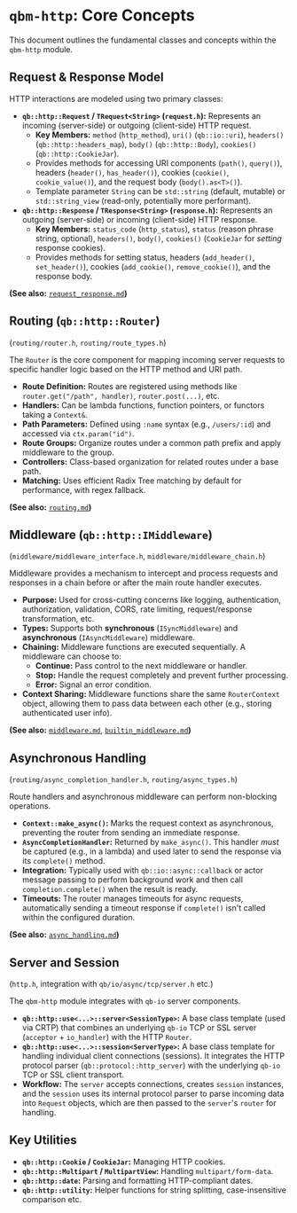 # `qbm-http`: Core Concepts

This document outlines the fundamental classes and concepts within the `qbm-http` module.

## Request & Response Model

HTTP interactions are modeled using two primary classes:

*   **`qb::http::Request` / `TRequest<String>` (`request.h`):** Represents an incoming (server-side) or outgoing (client-side) HTTP request.
    *   **Key Members:** `method` (`http_method`), `uri()` (`qb::io::uri`), `headers()` (`qb::http::headers_map`), `body()` (`qb::http::Body`), `cookies()` (`qb::http::CookieJar`).
    *   Provides methods for accessing URI components (`path()`, `query()`), headers (`header()`, `has_header()`), cookies (`cookie()`, `cookie_value()`), and the request body (`body().as<T>()`).
    *   Template parameter `String` can be `std::string` (default, mutable) or `std::string_view` (read-only, potentially more performant).
*   **`qb::http::Response` / `TResponse<String>` (`response.h`):** Represents an outgoing (server-side) or incoming (client-side) HTTP response.
    *   **Key Members:** `status_code` (`http_status`), `status` (reason phrase string, optional), `headers()`, `body()`, `cookies()` (`CookieJar` for *setting* response cookies).
    *   Provides methods for setting status, headers (`add_header()`, `set_header()`), cookies (`add_cookie()`, `remove_cookie()`), and the response body.

**(See also:** [`request_response.md`](./request_response.md)**)**

## Routing (`qb::http::Router`)

(`routing/router.h`, `routing/route_types.h`)

The `Router` is the core component for mapping incoming server requests to specific handler logic based on the HTTP method and URI path.

*   **Route Definition:** Routes are registered using methods like `router.get("/path", handler)`, `router.post(...)`, etc.
*   **Handlers:** Can be lambda functions, function pointers, or functors taking a `Context&`.
*   **Path Parameters:** Defined using `:name` syntax (e.g., `/users/:id`) and accessed via `ctx.param("id")`.
*   **Route Groups:** Organize routes under a common path prefix and apply middleware to the group.
*   **Controllers:** Class-based organization for related routes under a base path.
*   **Matching:** Uses efficient Radix Tree matching by default for performance, with regex fallback.

**(See also:** [`routing.md`](./routing.md)**)**

## Middleware (`qb::http::IMiddleware`)

(`middleware/middleware_interface.h`, `middleware/middleware_chain.h`)

Middleware provides a mechanism to intercept and process requests and responses in a chain before or after the main route handler executes.

*   **Purpose:** Used for cross-cutting concerns like logging, authentication, authorization, validation, CORS, rate limiting, request/response transformation, etc.
*   **Types:** Supports both **synchronous** (`ISyncMiddleware`) and **asynchronous** (`IAsyncMiddleware`) middleware.
*   **Chaining:** Middleware functions are executed sequentially. A middleware can choose to:
    *   **Continue:** Pass control to the next middleware or handler.
    *   **Stop:** Handle the request completely and prevent further processing.
    *   **Error:** Signal an error condition.
*   **Context Sharing:** Middleware functions share the same `RouterContext` object, allowing them to pass data between each other (e.g., storing authenticated user info).

**(See also:** [`middleware.md`](./middleware.md), [`builtin_middleware.md`](./builtin_middleware.md)**)**

## Asynchronous Handling

(`routing/async_completion_handler.h`, `routing/async_types.h`)

Route handlers and asynchronous middleware can perform non-blocking operations.

*   **`Context::make_async()`:** Marks the request context as asynchronous, preventing the router from sending an immediate response.
*   **`AsyncCompletionHandler`:** Returned by `make_async()`. This handler *must* be captured (e.g., in a lambda) and used later to send the response via its `complete()` method.
*   **Integration:** Typically used with `qb::io::async::callback` or actor message passing to perform background work and then call `completion.complete()` when the result is ready.
*   **Timeouts:** The router manages timeouts for async requests, automatically sending a timeout response if `complete()` isn't called within the configured duration.

**(See also:** [`async_handling.md`](./async_handling.md)**)**

## Server and Session

(`http.h`, integration with `qb/io/async/tcp/server.h` etc.)

The `qbm-http` module integrates with `qb-io` server components.

*   **`qb::http::use<...>::server<SessionType>`:** A base class template (used via CRTP) that combines an underlying `qb-io` TCP or SSL server (`acceptor` + `io_handler`) with the HTTP `Router`.
*   **`qb::http::use<...>::session<ServerType>`:** A base class template for handling individual client connections (sessions). It integrates the HTTP protocol parser (`qb::protocol::http_server`) with the underlying `qb-io` TCP or SSL client transport.
*   **Workflow:** The `server` accepts connections, creates `session` instances, and the `session` uses its internal protocol parser to parse incoming data into `Request` objects, which are then passed to the `server`'s `router` for handling.

## Key Utilities

*   **`qb::http::Cookie` / `CookieJar`:** Managing HTTP cookies.
*   **`qb::http::Multipart` / `MultipartView`:** Handling `multipart/form-data`.
*   **`qb::http::date`:** Parsing and formatting HTTP-compliant dates.
*   **`qb::http::utility`:** Helper functions for string splitting, case-insensitive comparison etc. 
